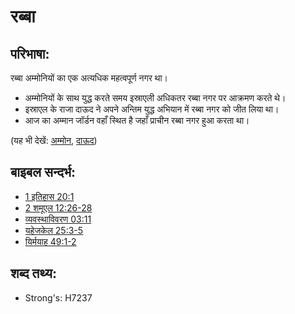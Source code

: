 # रब्बा #

## परिभाषा: ##

रब्बा अम्मोनियों का एक अत्यधिक महत्वपूर्ण नगर था।

* अम्मोनियों के साथ युद्ध करते समय इस्राएली अधिकतर रब्बा नगर पर आक्रमण करते थे।
* इस्राएल के राजा दाऊद ने अपने अन्तिम युद्ध अभियान में रब्बा नगर को जीत लिया था।
* आज का अम्मान जॉर्डन वहाँ स्थित है जहाँ प्राचीन रब्बा नगर हुआ करता था।

(यह भी देखें: [अम्मोन](../names/ammon.md), [दाऊद](../names/david.md))

## बाइबल सन्दर्भ: ##

* [1 इतिहास 20:1](rc://hi/tn/help/1ch/20/01)
* [2 शमूएल 12:26-28](rc://hi/tn/help/2sa/12/26)
* [व्यवस्थाविवरण 03:11](rc://hi/tn/help/deu/03/11)
* [यहेजकेल 25:3-5](rc://hi/tn/help/ezk/25/03)
* [यिर्मयाह 49:1-2](rc://hi/tn/help/jer/49/01)

## शब्द तथ्य: ##

* Strong's: H7237
